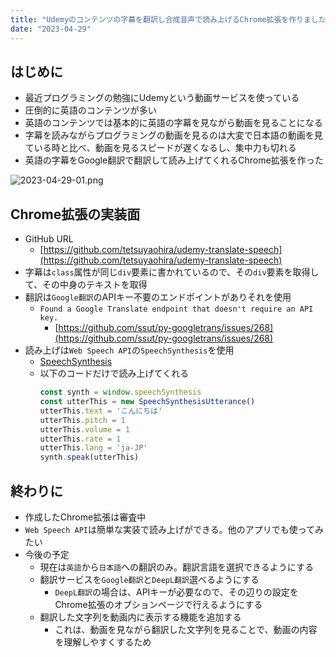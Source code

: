 ```yaml
---
title: "Udemyのコンテンツの字幕を翻訳し合成音声で読み上げるChrome拡張を作りました"
date: "2023-04-29"
---
```


## はじめに

- 最近プログラミングの勉強にUdemyという動画サービスを使っている
- 圧倒的に英語のコンテンツが多い
- 英語のコンテンツでは基本的に英語の字幕を見ながら動画を見ることになる
- 字幕を読みながらプログラミングの動画を見るのは大変で日本語の動画を見ている時と比べ、動画を見るスピードが遅くなるし、集中力も切れる
- 英語の字幕をGoogle翻訳で翻訳して読み上げてくれるChrome拡張を作った

![2023-04-29-01.png](/images/2023-04-29-01.png)

## Chrome拡張の実装面

- GitHub URL
    - [https://github.com/tetsuyaohira/udemy-translate-speech](https://github.com/tetsuyaohira/udemy-translate-speech)
- 字幕は`class`属性が同じ`div`要素に書かれているので、その`div`要素を取得して、その中身のテキストを取得
- 翻訳は`Google翻訳`のAPIキー不要のエンドポイントがありそれを使用
    - `Found a Google Translate endpoint that doesn't require an API key.`
      - [https://github.com/ssut/py-googletrans/issues/268](https://github.com/ssut/py-googletrans/issues/268)
- 読み上げは`Web Speech API`の`SpeechSynthesis`を使用
    - [SpeechSynthesis](https://developer.mozilla.org/ja/docs/Web/API/SpeechSynthesis)
    - 以下のコードだけで読み上げてくれる
      ```js
      const synth = window.speechSynthesis
      const utterThis = new SpeechSynthesisUtterance()
      utterThis.text = 'こんにちは'
      utterThis.pitch = 1
      utterThis.volume = 1
      utterThis.rate = 1
      utterThis.lang = 'ja-JP'
      synth.speak(utterThis)
      ```

## 終わりに

- 作成したChrome拡張は審査中
- `Web Speech API`は簡単な実装で読み上げができる。他のアプリでも使ってみたい
- 今後の予定
    - 現在は`英語`から`日本語`への翻訳のみ。翻訳言語を選択できるようにする
    - 翻訳サービスを`Google翻訳`と`DeepL翻訳`選べるようにする
        - `DeepL翻訳`の場合は、APIキーが必要なので、その辺りの設定をChrome拡張のオプションページで行えるようにする
    - 翻訳した文字列を動画内に表示する機能を追加する
        - これは、動画を見ながら翻訳した文字列を見ることで、動画の内容を理解しやすくするため